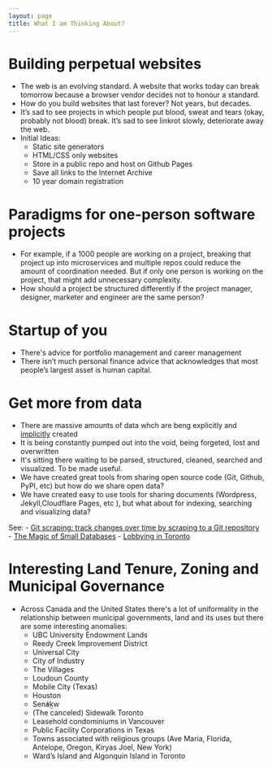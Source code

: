 ```yaml
---
layout: page
title: What I am Thinking About?
---
```


# Building perpetual websites
- The web is an evolving standard. A website that works today can break tomorrow because a browser vendor decides not to honour a standard.
- How do you build websites that last forever? Not years, but decades.
- It’s sad to see projects in which people put blood, sweat and tears (okay, probably not blood) break. It’s sad to see linkrot slowly, deteriorate away the web.
- Initial Ideas:
    - Static site generators
    - HTML/CSS only websites
    - Store in a public repo and host on Github Pages
    - Save all links to the Internet Archive
    - 10 year domain registration

# Paradigms for one-person software projects
- For example, if a 1000 people are working on a project, breaking that project up into microservices and multiple repos could reduce the amount of coordination needed. But if only one person is working on the project, that might add unnecessary complexity.
- How should a project be structured differently if the project manager, designer, marketer and engineer are the same person?

# Startup of you
- There's advice for portfolio management and career management
- There isn’t much personal finance advice that acknowledges that most people’s largest asset is human capital.

# Get more from data
- There are massive amounts of data whch are beng explicitly and [implicitly](https://simonwillison.net/2020/Oct/9/git-scraping/) created
- It is being constantly pumped out into the void, being forgeted, lost and overwritten
- It's sitting there waiting to be parsed, structured, cleaned, searched and visualized. To be made useful.
- We have created great tools from sharing open source code (Git, Github, PyPI, etc) but how do we share open data?
- We have created easy to use tools for sharing documents (Wordpress, Jekyll,Cloudflare Pages, etc ), but what about for indexing, searching and visualizing data?

See:
    - [Git scraping: track changes over time by scraping to a Git repository](https://simonwillison.net/2020/Oct/9/git-scraping/)
    - [The Magic of Small Databases](https://tomcritchlow.com/2023/01/27/small-databases/)
    - [Lobbying in Toronto](https://github.com/RamVasuthevan/TorontoLobbyistRegistry/)

# Interesting Land Tenure, Zoning and Municipal Governance
- Across Canada and the United States there's a lot of uniformality in the relationship between municipal governments, land and its uses but there are some interesting anomalies:
    - UBC University Endowment Lands
    - Reedy Creek Improvement District
    - Universal City
    - City of Industry
    - The Villages
    - Loudoun County
    - Mobile City (Texas)
    - Houston
    - Sen̓áḵw
    - (The canceled) Sidewalk Toronto
    - Leasehold condominiums in Vancouver
    - Public Facility Corporations in Texas
    - Towns associated with religious groups (Ave Maria, Florida, Antelope, Oregon, Kiryas Joel, New York)
    - Ward’s Island and Algonquin Island in Toronto
